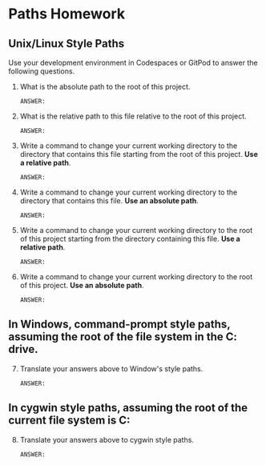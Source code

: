 # Paths Homework

## Unix/Linux Style Paths

Use your development environment in Codespaces or GitPod to answer the following questions.

1. What is the absolute path to the root of this project.

    ```
    ANSWER:
    ```

2. What is the relative path to this file relative to the root of this project.

    ```
    ANSWER:
    ```

3. Write a command to change your current working directory to the directory that contains this file starting from the root of this project. **Use a relative path**.

    ```
    ANSWER:

    ```

4. Write a command to change your current working directory to the directory that contains this file. **Use an absolute path**.

    ```
    ANSWER:

    ```

5. Write a command to change your current working directory to the root of this project starting from the directory containing this file. **Use a relative path**.

    ```
    ANSWER:

    ```

6. Write a command to change your current working directory to the root of this project. **Use an absolute path**.

    ```
    ANSWER:

    ```

## In Windows, command-prompt style paths, assuming the root of the file system in the C: drive.

7. Translate your answers above to Window's style paths.

    ```
    ANSWER:

    ```

## In cygwin style paths, assuming the root of the current file system is C:

8. Translate your answers above to cygwin style paths.

    ```
    ANSWER:

    ```
